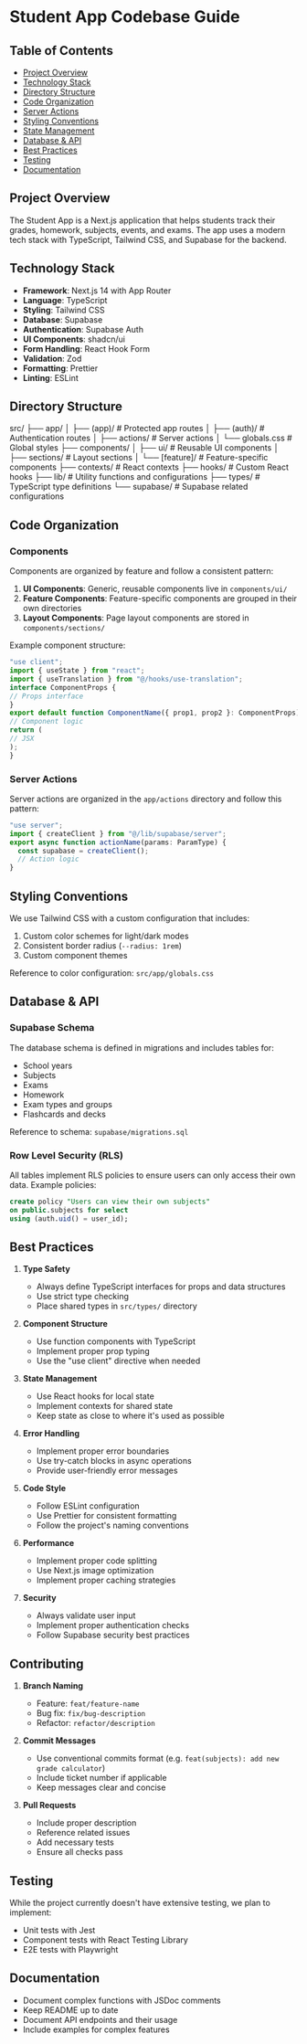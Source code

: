 # Student App Codebase Guide

## Table of Contents

- [Project Overview](#project-overview)
- [Technology Stack](#technology-stack)
- [Directory Structure](#directory-structure)
- [Code Organization](#code-organization)
- [Server Actions](#server-actions)
- [Styling Conventions](#styling-conventions)
- [State Management](#state-management)
- [Database & API](#database--api)
- [Best Practices](#best-practices)
- [Testing](#testing)
- [Documentation](#documentation)

## Project Overview

The Student App is a Next.js application that helps students track their grades, homework, subjects, events, and exams. The app uses a modern tech stack with TypeScript, Tailwind CSS, and Supabase for the backend.

## Technology Stack

- **Framework**: Next.js 14 with App Router
- **Language**: TypeScript
- **Styling**: Tailwind CSS
- **Database**: Supabase
- **Authentication**: Supabase Auth
- **UI Components**: shadcn/ui
- **Form Handling**: React Hook Form
- **Validation**: Zod
- **Formatting**: Prettier
- **Linting**: ESLint

## Directory Structure

src/
├── app/
│ ├── (app)/ # Protected app routes
│ ├── (auth)/ # Authentication routes
│ ├── actions/ # Server actions
│ └── globals.css # Global styles
├── components/
│ ├── ui/ # Reusable UI components
│ ├── sections/ # Layout sections
│ └── [feature]/ # Feature-specific components
├── contexts/ # React contexts
├── hooks/ # Custom React hooks
├── lib/ # Utility functions and configurations
├── types/ # TypeScript type definitions
└── supabase/ # Supabase related configurations

## Code Organization

### Components

Components are organized by feature and follow a consistent pattern:

1. **UI Components**: Generic, reusable components live in `components/ui/`
2. **Feature Components**: Feature-specific components are grouped in their own directories
3. **Layout Components**: Page layout components are stored in `components/sections/`

Example component structure:

```typescript
"use client";
import { useState } from "react";
import { useTranslation } from "@/hooks/use-translation";
interface ComponentProps {
// Props interface
}
export default function ComponentName({ prop1, prop2 }: ComponentProps) {
// Component logic
return (
// JSX
);
}
```

### Server Actions

Server actions are organized in the `app/actions` directory and follow this pattern:

```typescript
"use server";
import { createClient } from "@/lib/supabase/server";
export async function actionName(params: ParamType) {
  const supabase = createClient();
  // Action logic
}
```

## Styling Conventions

We use Tailwind CSS with a custom configuration that includes:

1. Custom color schemes for light/dark modes
2. Consistent border radius (`--radius: 1rem`)
3. Custom component themes

Reference to color configuration:
`src/app/globals.css`

## Database & API

### Supabase Schema

The database schema is defined in migrations and includes tables for:

- School years
- Subjects
- Exams
- Homework
- Exam types and groups
- Flashcards and decks

Reference to schema:
`supabase/migrations.sql`

### Row Level Security (RLS)

All tables implement RLS policies to ensure users can only access their own data. Example policies:

```sql
create policy "Users can view their own subjects"
on public.subjects for select
using (auth.uid() = user_id);
```

## Best Practices

1. **Type Safety**

   - Always define TypeScript interfaces for props and data structures
   - Use strict type checking
   - Place shared types in `src/types/` directory

2. **Component Structure**

   - Use function components with TypeScript
   - Implement proper prop typing
   - Use the "use client" directive when needed

3. **State Management**

   - Use React hooks for local state
   - Implement contexts for shared state
   - Keep state as close to where it's used as possible

4. **Error Handling**

   - Implement proper error boundaries
   - Use try-catch blocks in async operations
   - Provide user-friendly error messages

5. **Code Style**

   - Follow ESLint configuration
   - Use Prettier for consistent formatting
   - Follow the project's naming conventions

6. **Performance**

   - Implement proper code splitting
   - Use Next.js image optimization
   - Implement proper caching strategies

7. **Security**
   - Always validate user input
   - Implement proper authentication checks
   - Follow Supabase security best practices

## Contributing

1. **Branch Naming**

   - Feature: `feat/feature-name`
   - Bug fix: `fix/bug-description`
   - Refactor: `refactor/description`

2. **Commit Messages**

   - Use conventional commits format (e.g. `feat(subjects): add new grade calculator`)
   - Include ticket number if applicable
   - Keep messages clear and concise

3. **Pull Requests**
   - Include proper description
   - Reference related issues
   - Add necessary tests
   - Ensure all checks pass

## Testing

While the project currently doesn't have extensive testing, we plan to implement:

- Unit tests with Jest
- Component tests with React Testing Library
- E2E tests with Playwright

## Documentation

- Document complex functions with JSDoc comments
- Keep README up to date
- Document API endpoints and their usage
- Include examples for complex features
